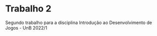 # Trabalho 2
Segundo trabalho para a disciplina Introdução ao Desenvolvimento de Jogos - UnB 2022/1

